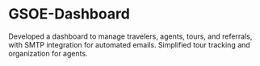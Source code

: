 # GSOE-Dashboard
Developed a dashboard to manage travelers, agents, tours, and referrals, with SMTP integration for automated emails. Simplified tour tracking and organization for agents.
